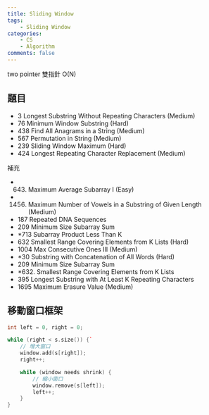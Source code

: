 ```yaml
---
title: Sliding Window
tags:  
    - Sliding Window
categories: 
    - CS
    - Algorithm
comments: false
---
```


two pointer 雙指針 O(N)


## 題目

- 3 Longest Substring Without Repeating Characters (Medium)
- 76 Minimum Window Substring (Hard)
- 438 Find All Anagrams in a String (Medium)
- 567 Permutation in String (Medium)
- 239 Sliding Window Maximum (Hard)
- 424 Longest Repeating Character Replacement (Medium)

補充
- 643. Maximum Average Subarray I (Easy)
- 1456. Maximum Number of Vowels in a Substring of Given Length (Medium)
- 187 Repeated DNA Sequences
- 209 Minimum Size Subarray Sum
- *713 Subarray Product Less Than K
- 632 Smallest Range Covering Elements from K Lists (Hard)
- 1004 Max Consecutive Ones III (Medium)
- *30 Substring with Concatenation of All Words (Hard)
- 209 Minimum Size Subarray Sum
- *632. Smallest Range Covering Elements from K Lists
- 395 Longest Substring with At Least K Repeating Characters
- 1695 Maximum Erasure Value (Medium)


## 移動窗口框架

```cpp
int left = 0, right = 0;

while (right < s.size()) {`
    // 增大窗口
    window.add(s[right]);
    right++;

    while (window needs shrink) {
        // 縮小窗口
        window.remove(s[left]);
        left++;
    }
}
```




